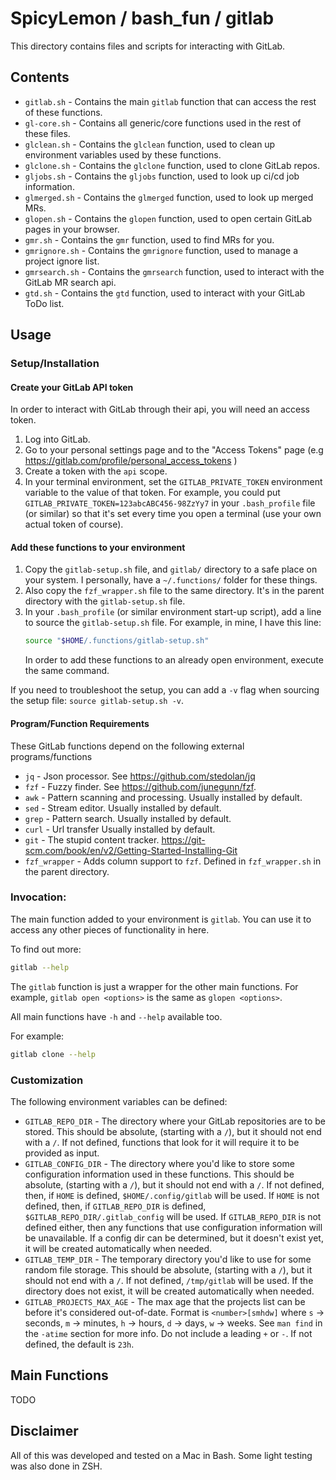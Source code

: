 # SpicyLemon / bash_fun / gitlab
This directory contains files and scripts for interacting with GitLab.

## Contents

* `gitlab.sh` - Contains the main `gitlab` function that can access the rest of these functions.
* `gl-core.sh` - Contains all generic/core functions used in the rest of these files.
* `glclean.sh` - Contains the `glclean` function, used to clean up environment variables used by these functions.
* `glclone.sh` - Contains the `glclone` function, used to clone GitLab repos.
* `gljobs.sh` - Contains the `gljobs` function, used to look up ci/cd job information.
* `glmerged.sh` - Contains the `glmerged` function, used to look up merged MRs.
* `glopen.sh` - Contains the `glopen` function, used to open certain GitLab pages in your browser.
* `gmr.sh` - Contains the `gmr` function, used to find MRs for you.
* `gmrignore.sh` - Contains the `gmrignore` function, used to manage a project ignore list.
* `gmrsearch.sh` - Contains the `gmrsearch` function, used to interact with the GitLab MR search api.
* `gtd.sh` - Contains the `gtd` function, used to interact with your GitLab ToDo list.

## Usage

### Setup/Installation

#### Create your GitLab API token

In order to interact with GitLab through their api, you will need an access token.

1.  Log into GitLab.
1.  Go to your personal settings page and to the "Access Tokens" page (e.g https://gitlab.com/profile/personal_access_tokens )
1.  Create a token with the `api` scope.
1.  In your terminal environment, set the `GITLAB_PRIVATE_TOKEN` environment variable to the value of that token.
    For example, you could put `GITLAB_PRIVATE_TOKEN=123abcABC456-98ZzYy7` in your `.bash_profile` file (or similar)
    so that it's set every time you open a terminal (use your own actual token of course).

#### Add these functions to your environment

1.  Copy the `gitlab-setup.sh` file, and `gitlab/` directory to a safe place on your system.
    I personally, have a `~/.functions/` folder for these things.
1.  Also copy the `fzf_wrapper.sh` file to the same directory.
    It's in the parent directory with the `gitlab-setup.sh` file.
1.  In your `.bash_profile` (or similar environment start-up script), add a line to source the `gitlab-setup.sh` file.
    For example, in mine, I have this line:
    ```bash
    source "$HOME/.functions/gitlab-setup.sh"
    ```
    In order to add these functions to an already open environment, execute the same command.

If you need to troubleshoot the setup, you can add a `-v` flag when sourcing the setup file: `source gitlab-setup.sh -v`.

#### Program/Function Requirements

These GitLab functions depend on the following external programs/functions
* `jq` - Json processor. See https://github.com/stedolan/jq
* `fzf` - Fuzzy finder. See https://github.com/junegunn/fzf.
* `awk` - Pattern scanning and processing. Usually installed by default.
* `sed` - Stream editor. Usually installed by default.
* `grep` - Pattern search. Usually installed by default.
* `curl` - Url transfer Usually installed by default.
* `git` - The stupid content tracker. https://git-scm.com/book/en/v2/Getting-Started-Installing-Git
* `fzf_wrapper` - Adds column support to `fzf`. Defined in `fzf_wrapper.sh` in the parent directory.

### Invocation:

The main function added to your environment is `gitlab`.
You can use it to access any other pieces of functionality in here.

To find out more:
```bash
gitlab --help
```

The `gitlab` function is just a wrapper for the other main functions.
For example, `gitlab open <options>` is the same as `glopen <options>`.

All main functions have `-h` and `--help` available too.

For example:
```bash
gitlab clone --help
```

### Customization

The following environment variables can be defined:
* `GITLAB_REPO_DIR` -
  The directory where your GitLab repositories are to be stored.
  This should be absolute, (starting with a `/`), but it should not end with a `/`.
  If not defined, functions that look for it will require it to be provided as input.
* `GITLAB_CONFIG_DIR` -
  The directory where you'd like to store some configuration information used in these functions.
  This should be absolute, (starting with a `/`), but it should not end with a `/`.
  If not defined, then, if `HOME` is defined, `$HOME/.config/gitlab` will be used.
  If `HOME` is not defined, then, if `GITLAB_REPO_DIR` is defined, `$GITLAB_REPO_DIR/.gitlab_config` will be used.
  If `GITLAB_REPO_DIR` is not defined either, then any functions that use configuration information will be unavailable.
  If a config dir can be determined, but it doesn't exist yet, it will be created automatically when needed.
* `GITLAB_TEMP_DIR` -
  The temporary directory you'd like to use for some random file storage.
  This should be absolute, (starting with a `/`), but it should not end with a `/`.
  If not defined, `/tmp/gitlab` will be used.
  If the directory does not exist, it will be created automatically when needed.
* `GITLAB_PROJECTS_MAX_AGE` -
  The max age that the projects list can be before it's considered out-of-date.
  Format is `<number>[smhdw]` where `s` -> seconds, `m` -> minutes, `h` -> hours, `d` -> days, `w` -> weeks.
  See `man find` in the `-atime` section for more info.
  Do not include a leading `+` or `-`.
  If not defined, the default is `23h`.

## Main Functions

TODO

## Disclaimer
All of this was developed and tested on a Mac in Bash.
Some light testing was also done in ZSH.

